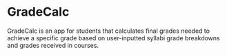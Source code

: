 # GradeCalc

GradeCalc is an app for students that calculates final grades needed to achieve a specific grade based on user-inputted syllabi grade breakdowns and grades received in courses.
